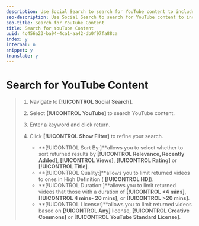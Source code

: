 ```yaml
---
description: Use Social Search to search for YouTube content to include in your Asset Library or publish to Apps.
seo-description: Use Social Search to search for YouTube content to include in your Asset Library or publish to Apps.
seo-title: Search for YouTube Content
title: Search for YouTube Content
uuid: 4c456a23-ba94-4ca1-aa42-db0f97fa88ca
index: y
internal: n
snippet: y
translate: y
---
```


# Search for YouTube Content


>1. Navigate to **[!UICONTROL  Social Search]**.
>1. Select **[!UICONTROL  YouTube]** to search YouTube content.
>1. Enter a keyword and click return.
>1. Click **[!UICONTROL  Show Filter]** to refine your search.
>    
>    * **[!UICONTROL  Sort By:]**allows you to select whether to sort returned results by **[!UICONTROL  Relevance, Recently Added]**, **[!UICONTROL  Views]**, **[!UICONTROL  Rating]** or **[!UICONTROL  Title]**.
>    * **[!UICONTROL  Quality:]**allows you to limit returned videos to ones in High Definition ( **[!UICONTROL  HD]**).
>    * **[!UICONTROL  Duration:]**allows you to limit returned videos that those with a duration of **[!UICONTROL  <4 mins]**, **[!UICONTROL  4 mins- 20 mins]**, or **[!UICONTROL  >20 mins]**.
>    * **[!UICONTROL  License:]**allows you to limit returned videos based on **[!UICONTROL  Any]** license, **[!UICONTROL  Creative Commons]** or **[!UICONTROL  YouTube Standard License]**.
>    
